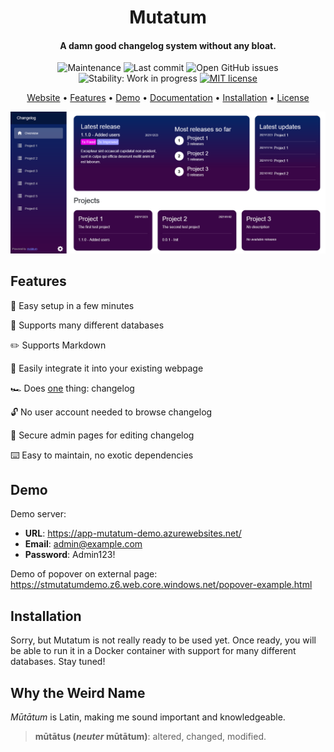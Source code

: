<h1 align="center">Mutatum</h1>

<h4 align="center">A damn good changelog system without any bloat.</h4>

<p align="center">
    <img alt="Maintenance" src="https://img.shields.io/maintenance/yes/2022">
    <img alt="Last commit" src="https://img.shields.io/github/last-commit/mamk95/mutatum?color=brightgreen">
    <img alt="Open GitHub issues" src="https://img.shields.io/github/issues-raw/mamk95/mutatum">
    <img alt="Stability: Work in progress" src="https://img.shields.io/badge/stability-wip-lightgrey.svg">
    <a href="blob/master/LICENSE">
        <img alt="MIT license" src="https://img.shields.io/github/license/mamk95/mutatum?color=blue">
    </a>
</p>

<p align="center">
  <a href="https://mutatum.dev/">Website</a> •
  <a href="#features">Features</a> •
  <a href="#demo">Demo</a> •
  <a href="https://docs.mutatum.dev/">Documentation</a> •
  <a href="#installation">Installation</a> •
  <a href="blob/master/LICENSE">License</a>
</p>

![Screenshot of home page](docs/assets/screenshot-home.png)

## Features

🚀 Easy setup in a few minutes

💾 Supports many different databases

✏️ Supports Markdown

💌 Easily integrate it into your existing webpage

🏎️ Does <ins><u>one</u></ins> thing: changelog

🔓 No user account needed to browse changelog

🔐 Secure admin pages for editing changelog

⌨️ Easy to maintain, no exotic dependencies

## Demo

Demo server:

- **URL**: https://app-mutatum-demo.azurewebsites.net/
- **Email**: admin@example.com
- **Password**: Admin123!

Demo of popover on external page: https://stmutatumdemo.z6.web.core.windows.net/popover-example.html

## Installation

Sorry, but Mutatum is not really ready to be used yet. Once ready, you will be able to run it in a Docker container with support for many different databases. Stay tuned!

## Why the Weird Name

_Mūtātum_ is Latin, making me sound important and knowledgeable.

> **mūtātus (_neuter_ mūtātum)**: altered, changed, modified.
